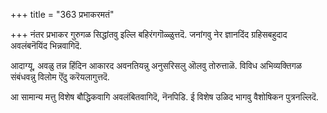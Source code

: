 +++
title = "363 प्रभाकरमतं"

+++
नंतर प्रभाकर गुरुगळ सिद्धांतवु इल्लि बहिरंगगॊळ्ळुत्तदॆ. जनांगवु नेर ज्ञानदिंद ग्रहिसबहुदाद अवलंबनॆयिंद भिन्नवागिदॆ.

आदाग्यू, अवळु तन्न हिंदिन आकारद अवनतियन्नु अनुसरिसलु ऒलवु तोरुत्ताळॆ. विविध अभिव्यक्तिगळ संबंधवन्नु विलोम ऎंदु करॆयलागुत्तदॆ.

आ सामान्य मत्तु विशेष बौद्धिकवागि अवलंबितवागिदॆ, नॆनपिडि. ई विशेष उळिद भागवु वैशोषिकन पुत्रनल्लिदॆ.

